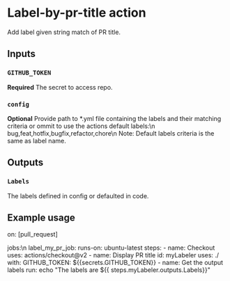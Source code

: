 # Label-by-pr-title action
Add label given string match of PR title.

## Inputs

### `GITHUB_TOKEN`

**Required** The secret to access repo.

### `config`

**Optional** Provide path to *.yml file containing the labels and their matching criteria or ommit to use the actions default labels:\n
  bug,feat,hotfix,bugfix,refactor,chore\n
Note: Default labels criteria is the same as label name.


## Outputs

### `Labels`

The labels defined in config or defaulted in code.

## Example usage

on: [pull_request]

jobs:\n
  label_my_pr_job:
    runs-on: ubuntu-latest
    steps:
    - name: Checkout
      uses: actions/checkout@v2
    - name: Display PR title
      id: myLabeler
      uses: ./
      with:
        GITHUB_TOKEN: ${{secrets.GITHUB_TOKEN}}
    - name: Get the output labels
      run: echo "The labels are ${{ steps.myLabeler.outputs.Labels}}"
